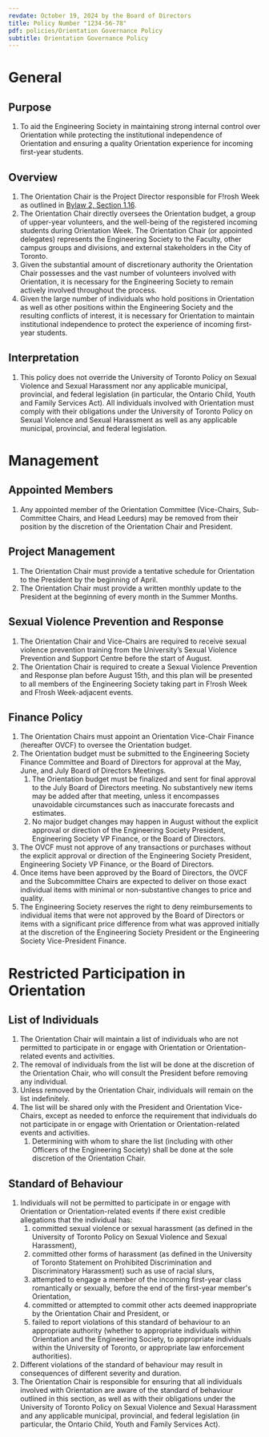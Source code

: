 ```yaml
---
revdate: October 19, 2024 by the Board of Directors
title: Policy Number "1234-56-78"
pdf: policies/Orientation Governance Policy
subtitle: Orientation Governance Policy
---
```


# General

## Purpose
1. To aid the Engineering Society in maintaining strong internal control over Orientation while protecting the institutional independence of Orientation and ensuring a quality Orientation experience for incoming first-year students.

## Overview
1. The Orientation Chair is the Project Director responsible for F!rosh Week as outlined in [Bylaw 2, Section 1.16](../bylaw-2.md).
1. The Orientation Chair directly oversees the Orientation budget, a group of upper-year volunteers, and the well-being of the registered incoming students during Orientation Week. The Orientation Chair (or appointed delegates) represents the Engineering Society to the Faculty, other campus groups and divisions, and external stakeholders in the City of Toronto.
1. Given the substantial amount of discretionary authority the Orientation Chair possesses and the vast number of volunteers involved with Orientation, it is necessary for the Engineering Society to remain actively involved throughout the process.
1. Given the large number of individuals who hold positions in Orientation as well as other positions within the Engineering Society and the resulting conflicts of interest, it is necessary for Orientation to maintain institutional independence to protect the experience of incoming first-year students.

## Interpretation
1. This policy does not override the University of Toronto Policy on Sexual Violence and Sexual Harassment nor any applicable municipal, provincial, and federal legislation (in particular, the Ontario Child, Youth and Family Services Act). All individuals involved with Orientation must comply with their obligations under the University of Toronto Policy on Sexual Violence and Sexual Harassment as well as any applicable municipal, provincial, and federal legislation.

# Management

## Appointed Members
1. Any appointed member of the Orientation Committee (Vice-Chairs, Sub-Committee Chairs, and Head Leedurs) may be removed from their position by the discretion of the Orientation Chair and President.

## Project Management
1. The Orientation Chair must provide a tentative schedule for Orientation to the President by the beginning of April.
1. The Orientation Chair must provide a written monthly update to the President at the beginning of every month in the Summer Months.

## Sexual Violence Prevention and Response
1. The Orientation Chair and Vice-Chairs are required to receive sexual violence prevention training from the University’s Sexual Violence Prevention and Support Centre before the start of August.
1. The Orientation Chair is required to create a Sexual Violence Prevention and Response plan before August 15th, and this plan will be presented to all members of the Engineering Society taking part in F!rosh Week and F!rosh Week-adjacent events.

## Finance Policy
1. The Orientation Chairs must appoint an Orientation Vice-Chair Finance (hereafter OVCF) to oversee the Orientation budget.
1. The Orientation budget must be submitted to the Engineering Society Finance Committee and Board of Directors for approval at the May, June, and July Board of Directors Meetings.
   1. The Orientation budget must be finalized and sent for final approval to the July Board of Directors meeting. No substantively new items may be added after that meeting, unless it encompasses unavoidable circumstances such as inaccurate forecasts and estimates.
   1. No major budget changes may happen in August without the explicit approval or direction of the Engineering Society President, Engineering Society VP Finance, or the Board of Directors.
1. The OVCF must not approve of any transactions or purchases without the explicit approval or direction of the Engineering Society President, Engineering Society VP Finance, or the Board of Directors.
1. Once items have been approved by the Board of Directors, the OVCF and the Subcommittee Chairs are expected to deliver on those exact individual items with minimal or non-substantive changes to price and quality.
1. The Engineering Society reserves the right to deny reimbursements to individual items that were not approved by the Board of Directors or items with a significant price difference from what was approved initially at the discretion of the Engineering Society President or the Engineering Society Vice-President Finance.

# Restricted Participation in Orientation

## List of Individuals
1. The Orientation Chair will maintain a list of individuals who are not permitted to participate in or engage with Orientation or Orientation-related events and activities.
1. The removal of individuals from the list will be done at the discretion of the Orientation Chair, who will consult the President before removing any individual.
1. Unless removed by the Orientation Chair, individuals will remain on the list indefinitely.
1. The list will be shared only with the President and Orientation Vice-Chairs, except as needed to enforce the requirement that individuals do not participate in or engage with Orientation or Orientation-related events and activities.
   1. Determining with whom to share the list (including with other Officers of the Engineering Society) shall be done at the sole discretion of the Orientation Chair.

## Standard of Behaviour
1. Individuals will not be permitted to participate in or engage with Orientation or Orientation-related events if there exist credible allegations that the individual has:
   1. committed sexual violence or sexual harassment (as defined in the University of Toronto Policy on Sexual Violence and Sexual Harassment),
   1. committed other forms of harassment (as defined in the University of Toronto Statement on Prohibited Discrimination and Discriminatory Harassment) such as use of racial slurs,
   1. attempted to engage a member of the incoming first-year class romantically or sexually, before the end of the first-year member's Orientation,
   1. committed or attempted to commit other acts deemed inappropriate by the Orientation Chair and President, or
   1. failed to report violations of this standard of behaviour to an appropriate authority (whether to appropriate individuals within Orientation and the Engineering Society, to appropriate individuals within the University of Toronto, or appropriate law enforcement authorities).
1. Different violations of the standard of behaviour may result in consequences of different severity and duration.
1. The Orientation Chair is responsible for ensuring that all individuals involved with Orientation are aware of the standard of behaviour outlined in this section, as well as with their obligations under the University of Toronto Policy on Sexual Violence and Sexual Harassment and any applicable municipal, provincial, and federal legislation (in particular, the Ontario Child, Youth and Family Services Act).
